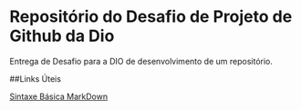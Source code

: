 # Repositório do Desafio de Projeto de Github da Dio
Entrega de Desafio para a DIO de desenvolvimento de um repositório.

##Links Úteis

[Sintaxe Básica MarkDown](https://www.markdownguide.org/basic-syntax/)
